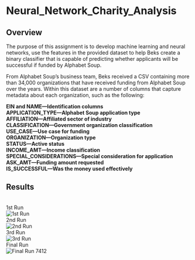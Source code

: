 # Neural_Network_Charity_Analysis
## Overview
The purpose of this assignment is to develop machine learning and neural networks, use the features in the provided dataset to help Beks create a binary classifier that is capable of predicting whether applicants will be successful if funded by Alphabet Soup.

From Alphabet Soup’s business team, Beks received a CSV containing more than 34,000 organizations that have received funding from Alphabet Soup over the years. Within this dataset are a number of columns that capture metadata about each organization, such as the following:

**EIN and NAME—Identification columns
<br/>APPLICATION_TYPE—Alphabet Soup application type
<br/>AFFILIATION—Affiliated sector of industry
<br/>CLASSIFICATION—Government organization classification
<br/>USE_CASE—Use case for funding
<br/>ORGANIZATION—Organization type
<br/>STATUS—Active status
<br/>INCOME_AMT—Income classification
<br/>SPECIAL_CONSIDERATIONS—Special consideration for application
<br/>ASK_AMT—Funding amount requested
<br/>IS_SUCCESSFUL—Was the money used effectively**


## Results
<br/>1st Run
<br/>![1st Run](https://user-images.githubusercontent.com/77771292/123719653-15d20200-d850-11eb-95af-d40a7c7eb811.png)
<br/>2nd Run
<br/>![2nd Run](https://user-images.githubusercontent.com/77771292/123719685-2d10ef80-d850-11eb-84e0-8b6fe1ba3203.png)
<br/>3rd Run
<br/>![3rd Run](https://user-images.githubusercontent.com/77771292/123719700-35692a80-d850-11eb-90a8-71da406caac6.png)
<br/>Final Run 
<br/>![Final Run  7412](https://user-images.githubusercontent.com/77771292/123719729-4619a080-d850-11eb-9e1e-3561473b4a00.png)
